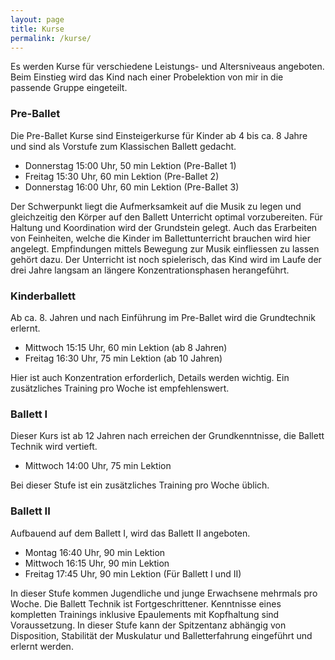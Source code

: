 ```yaml
---
layout: page
title: Kurse
permalink: /kurse/
---
```


Es werden Kurse für verschiedene Leistungs- und Altersniveaus angeboten. Beim Einstieg wird das Kind nach einer Probelektion von mir in die passende Gruppe eingeteilt.

### Pre-Ballet

Die Pre-Ballet Kurse sind Einsteigerkurse für Kinder ab 4 bis ca. 8 Jahre und sind als Vorstufe zum Klassischen Ballett gedacht.

* Donnerstag 15:00 Uhr, 50 min Lektion (Pre-Ballet 1)
* Freitag 15:30 Uhr, 60 min Lektion (Pre-Ballet 2)
* Donnerstag 16:00 Uhr, 60 min Lektion (Pre-Ballet 3)

Der Schwerpunkt liegt die Aufmerksamkeit auf die Musik zu legen und gleichzeitig den Körper auf den Ballett Unterricht optimal vorzubereiten. Für Haltung und Koordination wird der Grundstein gelegt. Auch das Erarbeiten von Feinheiten, welche die Kinder im Ballettunterricht brauchen wird hier angelegt. Empfindungen mittels Bewegung zur Musik einfliessen zu lassen gehört dazu.
Der Unterricht ist noch spielerisch, das Kind wird im Laufe der drei Jahre langsam an längere Konzentrationsphasen herangeführt.

### Kinderballett

Ab ca. 8. Jahren und nach Einführung im Pre-Ballet wird die Grundtechnik erlernt.

* Mittwoch 15:15 Uhr, 60 min Lektion (ab 8 Jahren)
* Freitag 16:30 Uhr, 75 min Lektion (ab 10 Jahren)

Hier ist auch Konzentration erforderlich, Details werden wichtig. Ein zusätzliches Training pro Woche ist empfehlenswert.

### Ballett I

Dieser Kurs ist ab 12 Jahren nach erreichen der Grundkenntnisse, die Ballett Technik wird vertieft.

* Mittwoch 14:00 Uhr, 75 min Lektion

Bei dieser Stufe ist ein zusätzliches Training pro Woche üblich.

### Ballett II

Aufbauend auf dem Ballett I, wird das Ballett II angeboten.

* Montag 16:40 Uhr, 90 min Lektion
* Mittwoch 16:15 Uhr, 90 min Lektion
* Freitag 17:45 Uhr, 90 min Lektion (Für Ballett I und II)

In dieser Stufe kommen Jugendliche und junge Erwachsene mehrmals pro Woche.
Die Ballett Technik ist Fortgeschrittener. Kenntnisse eines kompletten Trainings inklusive Epaulements mit Kopfhaltung sind Voraussetzung.
In dieser Stufe kann der Spitzentanz abhängig von Disposition, Stabilität der Muskulatur und Balletterfahrung eingeführt und erlernt werden.
